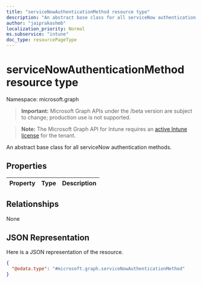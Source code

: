 ```yaml
---
title: "serviceNowAuthenticationMethod resource type"
description: "An abstract base class for all serviceNow authentication methods."
author: "jaiprakashmb"
localization_priority: Normal
ms.subservice: "intune"
doc_type: resourcePageType
---
```


# serviceNowAuthenticationMethod resource type

Namespace: microsoft.graph
> **Important:** Microsoft Graph APIs under the /beta version are subject to change; production use is not supported.

> **Note:** The Microsoft Graph API for Intune requires an [active Intune license](https://go.microsoft.com/fwlink/?linkid=839381) for the tenant.


An abstract base class for all serviceNow authentication methods.

## Properties
|Property|Type|Description|
|:---|:---|:---|

## Relationships
None

## JSON Representation
Here is a JSON representation of the resource.
<!-- {
  "blockType": "resource",
  "@odata.type": "microsoft.graph.serviceNowAuthenticationMethod"
}
-->
``` json
{
  "@odata.type": "#microsoft.graph.serviceNowAuthenticationMethod"
}
```
